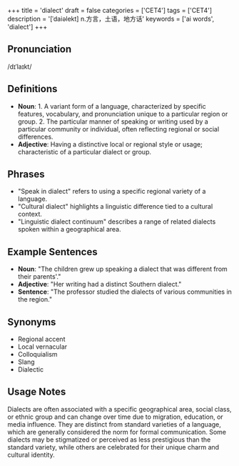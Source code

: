 +++
title = 'dialect'
draft = false
categories = ['CET4']
tags = ['CET4']
description = '[ˈdaiəlekt] n.方言，土语，地方话'
keywords = ['ai words', 'dialect']
+++

## Pronunciation
/dɪˈlaɪkt/

## Definitions
- **Noun**: 1. A variant form of a language, characterized by specific features, vocabulary, and pronunciation unique to a particular region or group. 2. The particular manner of speaking or writing used by a particular community or individual, often reflecting regional or social differences.
- **Adjective**: Having a distinctive local or regional style or usage; characteristic of a particular dialect or group.

## Phrases
- "Speak in dialect" refers to using a specific regional variety of a language.
- "Cultural dialect" highlights a linguistic difference tied to a cultural context.
- "Linguistic dialect continuum" describes a range of related dialects spoken within a geographical area.

## Example Sentences
- **Noun**: "The children grew up speaking a dialect that was different from their parents'."
- **Adjective**: "Her writing had a distinct Southern dialect."
- **Sentence**: "The professor studied the dialects of various communities in the region."

## Synonyms
- Regional accent
- Local vernacular
- Colloquialism
- Slang
- Dialectic

## Usage Notes
Dialects are often associated with a specific geographical area, social class, or ethnic group and can change over time due to migration, education, or media influence. They are distinct from standard varieties of a language, which are generally considered the norm for formal communication. Some dialects may be stigmatized or perceived as less prestigious than the standard variety, while others are celebrated for their unique charm and cultural identity.
